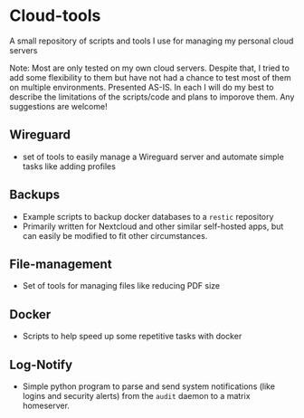 # Cloud-tools
A small repository of scripts and tools I use for managing my personal cloud servers

Note: Most are only tested on my own cloud servers. Despite that, I tried to add some flexibility to them but have not had a chance to test most of them on multiple environments. Presented AS-IS. In each I will do my best to describe the limitations of the scripts/code and plans to imporove them. Any suggestions are welcome!

## Wireguard
- set of tools to easily manage a Wireguard server and automate simple tasks like adding profiles

## Backups
- Example scripts to backup docker databases to a `restic` repository
- Primarily written for Nextcloud and other similar self-hosted apps, but can easily be modified to fit other circumstances.

## File-management
- Set of tools for managing files like reducing PDF size

## Docker
- Scripts to help speed up some repetitive tasks with docker

## Log-Notify
- Simple python program to parse and send system notifications (like logins and security alerts) from the `audit` daemon to a matrix homeserver.
